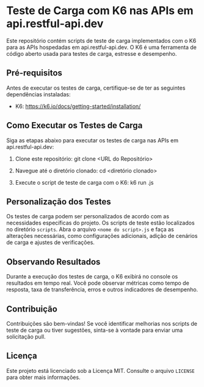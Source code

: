 # Teste de Carga com K6 nas APIs em api.restful-api.dev

Este repositório contém scripts de teste de carga implementados com o K6 para as APIs hospedadas em api.restful-api.dev. O K6 é uma ferramenta de código aberto usada para testes de carga, estresse e desempenho.

## Pré-requisitos

Antes de executar os testes de carga, certifique-se de ter as seguintes dependências instaladas:

- K6: https://k6.io/docs/getting-started/installation/

## Como Executar os Testes de Carga

Siga as etapas abaixo para executar os testes de carga nas APIs em api.restful-api.dev:

1. Clone este repositório:
git clone <URL do Repositório>

2. Navegue até o diretório clonado:
cd <diretório clonado>

3. Execute o script de teste de carga com o K6:
k6 run <nome do script>.js

## Personalização dos Testes

Os testes de carga podem ser personalizados de acordo com as necessidades específicas do projeto. Os scripts de teste estão localizados no diretório `scripts`. Abra o arquivo `<nome do script>.js` e faça as alterações necessárias, como configurações adicionais, adição de cenários de carga e ajustes de verificações.

## Observando Resultados

Durante a execução dos testes de carga, o K6 exibirá no console os resultados em tempo real. Você pode observar métricas como tempo de resposta, taxa de transferência, erros e outros indicadores de desempenho.

## Contribuição

Contribuições são bem-vindas! Se você identificar melhorias nos scripts de teste de carga ou tiver sugestões, sinta-se à vontade para enviar uma solicitação pull.

## Licença

Este projeto está licenciado sob a Licença MIT. Consulte o arquivo `LICENSE` para obter mais informações.